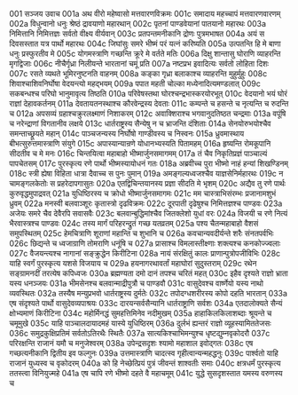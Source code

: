 001  सञ्जय उवाच
001a अथ वीरो महेष्वासो मत्तवारणविक्रमः
001c समादाय महच्चापं मत्तवारणवारणम्
002a विधुन्वानो धनुः श्रेष्ठं द्रावयाणो महारथान्
002c पृतनां पाण्डवेयानां पातयानो महारथः
003a निमित्तानि निमित्तज्ञः सर्वतो वीक्ष्य वीर्यवान्
003c प्रतपन्तमनीकानि द्रोणः पुत्रमभाषत
004a अयं स दिवसस्तात यत्र पार्थो महारथः
004c जिघांसुः समरे भीष्मं परं यत्नं करिष्यति
005a उत्पतन्ति हि मे बाणा धनुः प्रस्फुरतीव मे
005c योगमस्त्राणि गच्छन्ति क्रूरे मे वर्तते मतिः
006a दिक्षु शान्तासु घोराणि व्याहरन्ति मृगद्विजाः
006c नीचैर्गृध्रा निलीयन्ते भारतानां चमूं प्रति
007a नष्टप्रभ इवादित्यः सर्वतो लोहिता दिशः
007c रसते व्यथते भूमिरनुष्टनति वाहनम्
008a कङ्का गृध्रा बलाकाश्च व्याहरन्ति मुहुर्मुहुः
008c शिवाश्चाशिवनिर्घोषा वेदयन्त्यो महद्भयम्
009a पपात महती चोल्का मध्येनादित्यमण्डलात्
009c सकबन्धश्च परिघो भानुमावृत्य तिष्ठति
010a परिवेषस्तथा घोरश्चन्द्रभास्करयोरभूत्
010c वेदयानो भयं घोरं राज्ञां देहावकर्तनम्
011a देवतायतनस्थाश्च कौरवेन्द्रस्य देवताः
011c कम्पन्ते च हसन्ते च नृत्यन्ति च रुदन्ति च
012a अपसव्यं ग्रहाश्चक्रुरलक्ष्माणं निशाकरम्
012c अवाक्शिराश्च भगवानुदतिष्ठत चन्द्रमाः
013a वपूंषि च नरेन्द्राणां विगतानीव लक्षये
013c धार्तराष्ट्रस्य सैन्येषु न च भ्राजन्ति दंशिताः
014a सेनयोरुभयोश्चैव समन्ताच्छ्रूयते महान्
014c पाञ्चजन्यस्य निर्घोषो गाण्डीवस्य च निस्वनः
015a ध्रुवमास्थाय बीभत्सुरुत्तमास्त्राणि संयुगे
015c अपास्यान्यान्रणे योधानभ्यस्यति पितामहम्
016a हृष्यन्ति रोमकूपानि सीदतीव च मे मनः
016c चिन्तयित्वा महाबाहो भीष्मार्जुनसमागमम्
017a तं चैव निकृतिप्रज्ञं पाञ्चाल्यं पापचेतसम्
017c पुरस्कृत्य रणे पार्थो भीष्मस्यायोधनं गतः
018a अब्रवीच्च पुरा भीष्मो नाहं हन्यां शिखण्डिनम्
018c स्त्री ह्येषा विहिता धात्रा दैवाच्च स पुनः पुमान्
019a अमङ्गल्यध्वजश्चैव याज्ञसेनिर्महारथः
019c न चामङ्गलकेतोः स प्रहरेदापगासुतः
020a एतद्विचिन्तयानस्य प्रज्ञा सीदति मे भृशम्
020c अद्यैव तु रणे पार्थः कुरुवृद्धमुपाद्रवत्
021a युधिष्ठिरस्य च क्रोधो भीष्मार्जुनसमागमः
021c मम चास्त्राभिसंरम्भः प्रजानामशुभं ध्रुवम्
022a मनस्वी बलवाञ्शूरः कृतास्त्रो दृढविक्रमः
022c दूरपाती दृढेषुश्च निमित्तज्ञश्च पाण्डवः
023a अजेयः समरे चैव देवैरपि सवासवैः
023c बलवान्बुद्धिमांश्चैव जितक्लेशो युधां वरः
024a विजयी च रणे नित्यं भैरवास्त्रश्च पाण्डवः
024c तस्य मार्गं परिहरन्द्रुतं गच्छ यतव्रतम्
025a पश्य चैतन्महाबाहो वैशसं समुपस्थितम्
025c हेमचित्राणि शूराणां महान्ति च शुभानि च
026a कवचान्यवदीर्यन्ते शरैः संनतपर्वभिः
026c छिद्यन्ते च ध्वजाग्राणि तोमराणि धनूंषि च
027a प्रासाश्च विमलास्तीक्ष्णाः शक्त्यश्च कनकोज्ज्वलाः
027c वैजयन्त्यश्च नागानां सङ्क्रुद्धेन किरीटिना
028a नायं संरक्षितुं कालः प्राणान्पुत्रोपजीविभिः
028c याहि स्वर्गं पुरस्कृत्य यशसे विजयाय च
029a हयनागरथावर्तां महाघोरां सुदुस्तराम्
029c रथेन सङ्ग्रामनदीं तरत्येष कपिध्वजः
030a ब्रह्मण्यता दमो दानं तपश्च चरितं महत्
030c इहैव दृश्यते राज्ञो भ्राता यस्य धनञ्जयः
031a भीमसेनश्च बलवान्माद्रीपुत्रौ च पाण्डवौ
031c वासुदेवश्च वार्ष्णेयो यस्य नाथो व्यवस्थितः
032a तस्यैष मन्युप्रभवो धार्तराष्ट्रस्य दुर्मतेः
032c तपोदग्धशरीरस्य कोपो दहति भारतान्
033a एष संदृश्यते पार्थो वासुदेवव्यपाश्रयः
033c दारयन्सर्वसैन्यानि धार्तराष्ट्राणि सर्वशः
034a एतदालोक्यते सैन्यं क्षोभ्यमाणं किरीटिना
034c महोर्मिनद्धं सुमहत्तिमिनेव नदीमुखम्
035a हाहाकिलकिलाशब्दाः श्रूयन्ते च चमूमुखे
035c याहि पाञ्चालदायादमहं यास्ये युधिष्ठिरम्
036a दुर्लभं ह्यन्तरं राज्ञो व्यूहस्यामिततेजसः
036c समुद्रकुक्षिप्रतिमं सर्वतोऽतिरथैः स्थितैः
037a सात्यकिश्चाभिमन्युश्च धृष्टद्युम्नवृकोदरौ
037c परिरक्षन्ति राजानं यमौ च मनुजेश्वरम्
038a उपेन्द्रसदृशः श्यामो महाशाल इवोद्गतः
038c एष गच्छत्यनीकानि द्वितीय इव फल्गुनः
039a उत्तमास्त्राणि चादत्स्व गृहीत्वान्यन्महद्धनुः
039c पार्श्वतो याहि राजानं युध्यस्व च वृकोदरम्
040a को हि नेच्छेत्प्रियं पुत्रं जीवन्तं शाश्वतीः समाः
040c क्षत्रधर्मं पुरस्कृत्य ततस्त्वा विनियुज्महे
041a एष चापि रणे भीष्मो दहते वै महाचमूम्
041c युद्धे सुसदृशस्तात यमस्य वरुणस्य च

